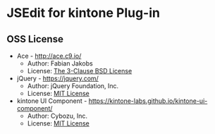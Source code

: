 # JSEdit for kintone Plug-in

## OSS License

* Ace - http://ace.c9.io/
  * Author: Fabian Jakobs
  * License: [The 3-Clause BSD License](https://github.com/ajaxorg/ace/blob/v1.4.1/LICENSE)
* jQuery - https://jquery.com/
  * Author: jQuery Foundation, Inc.
  * License: [MIT License](https://github.com/jquery/jquery/blob/2.1.3/MIT-LICENSE.txt)
* kintone UI Component - https://kintone-labs.github.io/kintone-ui-component/  
  * Author: Cybozu, Inc.
  * License: [MIT License](https://github.com/kintone-labs/kintone-ui-component/blob/v0.4.2/LICENSE)
